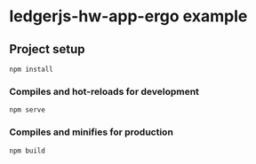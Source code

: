 # ledgerjs-hw-app-ergo example

## Project setup

```
npm install
```

### Compiles and hot-reloads for development

```
npm serve
```

### Compiles and minifies for production

```
npm build
```
